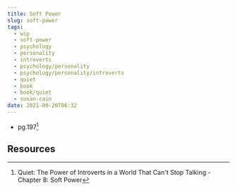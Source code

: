 ```yaml
---
title: Soft Power
slug: soft-power
tags:
  - wip
  - soft-power
  - psychology
  - personality
  - introverts
  - psychology/personality
  - psychology/personality/introverts
  - quiet
  - book
  - book/quiet
  - susan-cain
date: 2021-09-20T06:32
---
```



- pg.197[^1]

## Resources

[^1]: Quiet: The Power of Introverts in a World That Can't Stop Talking - Chapter 8: Soft Power
